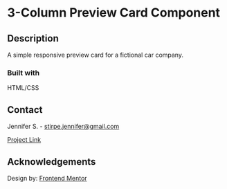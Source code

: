 # 3-Column Preview Card Component

## Description

A simple responsive preview card for a fictional car company.


### Built with

HTML/CSS

## Contact

Jennifer S. - stirpe.jennifer@gmail.com

[Project Link](https://jennstirpe.github.io/multi-column-card/)

## Acknowledgements

Design by: [Frontend Mentor](https://www.frontendmentor.io/)